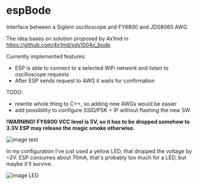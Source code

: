 # espBode
Interface between a Siglent oscilloscope and FY6800 and JDS8060 AWG

The idea bases on solution proposed by 4x1md in https://github.com/4x1md/sds1004x_bode

Currently implemented features:
 - ESP is able to connect to a selected WiFi network and listen to oscilloscope requests
 - After ESP sends request to AWG it waits for confirmation

TODO:
 - rewrite whole thing to C++, so adding new AWGs would be easier
 - add possibility to configure SSID/PSK + IP without flashing the new SW

**!WARNING! FY6800 VCC level is 5V, so it has to be dropped somehow to 3.3V ESP may release the magic smoke otherwise.**

![image test](img/connection.png)

In my configuration I've just used a yellow LED, that dropped the voltage by ~2V.
ESP consumes about 70mA, that's probably too much for a LED, but maybe it'll survive.

![image LED](img/espLed.jpg)
